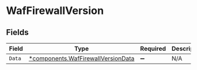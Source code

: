 # WafFirewallVersion


## Fields

| Field                                                                                   | Type                                                                                    | Required                                                                                | Description                                                                             |
| --------------------------------------------------------------------------------------- | --------------------------------------------------------------------------------------- | --------------------------------------------------------------------------------------- | --------------------------------------------------------------------------------------- |
| `Data`                                                                                  | [*components.WafFirewallVersionData](../../models/components/waffirewallversiondata.md) | :heavy_minus_sign:                                                                      | N/A                                                                                     |